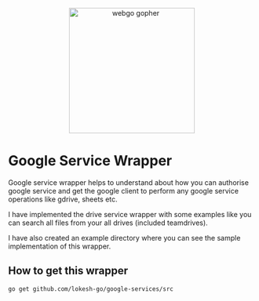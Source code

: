 <p align="center"><img src="https://user-images.githubusercontent.com/1092882/60883564-20142380-a268-11e9-988a-d98fb639adc6.png" alt="webgo gopher" width="256px"/></p>

# Google Service Wrapper

Google service wrapper helps to understand about how you can authorise google service and get the google client to perform any google service operations like gdrive, sheets etc.

I have implemented the drive service wrapper with some examples like you can search all files from your all drives (included teamdrives).

I have also created an example directory where you can see the sample implementation of this wrapper.


## How to get this wrapper

```bash
go get github.com/lokesh-go/google-services/src
```